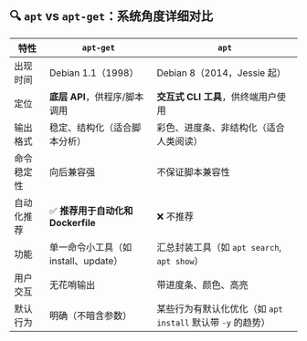 ## 🔍 `apt` vs `apt-get`：系统角度详细对比

| 特性    | `apt-get`                 | `apt`                                    |
| ----- | ------------------------- | ---------------------------------------- |
| 出现时间  | Debian 1.1（1998）          | Debian 8（2014，Jessie 起）                  |
| 定位    | **底层 API**，供程序/脚本调用       | **交互式 CLI 工具**，供终端用户使用                   |
| 输出格式  | 稳定、结构化（适合脚本分析）            | 彩色、进度条、非结构化（适合人类阅读）                      |
| 命令稳定性 | 向后兼容强                     | 不保证脚本兼容性                                 |
| 自动化推荐 | ✅ **推荐用于自动化和 Dockerfile** | ❌ 不推荐                                    |
| 功能    | 单一命令小工具（如 install、update） | 汇总封装工具（如 `apt search`, `apt show`）       |
| 用户交互  | 无花哨输出                     | 带进度条、颜色、高亮                               |
| 默认行为  | 明确（不暗含参数）                 | 某些行为有默认化优化（如 `apt install` 默认带 `-y` 的趋势） |
